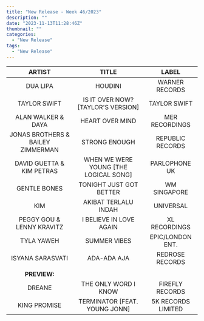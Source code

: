 ```yaml
---
title: "New Release - Week 46/2023"
description: ""
date: "2023-11-13T11:28:46Z"
thumbnail: ""
categories:
  - "New Release"
tags:
  - "New Release"
---
```

<!--more-->
|ARTIST|TITLE|LABEL|
|:---:|:---:|:---:|
|DUA LIPA|HOUDINI|WARNER RECORDS|
|TAYLOR SWIFT|IS IT OVER NOW? [TAYLOR'S VERSION]|TAYLOR SWIFT|
|ALAN WALKER & DAYA|HEART OVER MIND|MER RECORDINGS|
|JONAS BROTHERS & BAILEY ZIMMERMAN|STRONG ENOUGH|REPUBLIC RECORDS|
|DAVID GUETTA & KIM PETRAS|WHEN WE WERE YOUNG [THE LOGICAL SONG]|PARLOPHONE UK|
|GENTLE BONES|TONIGHT JUST GOT BETTER|WM SINGAPORE|
|KIM|AKIBAT TERLALU INDAH|UNIVERSAL|
|PEGGY GOU & LENNY KRAVITZ|I BELIEVE IN LOVE AGAIN|XL RECORDINGS|
|TYLA YAWEH|SUMMER VIBES|EPIC/LONDON ENT.|
|ISYANA SARASVATI|ADA-ADA AJA|REDROSE RECORDS|
| | | |
|**PREVIEW:**| | |
|DREANE|THE ONLY WORD I KNOW|FIREFLY RECORDS|
|KING PROMISE|TERMINATOR [FEAT. YOUNG JONN]|5K RECORDS LIMITED|